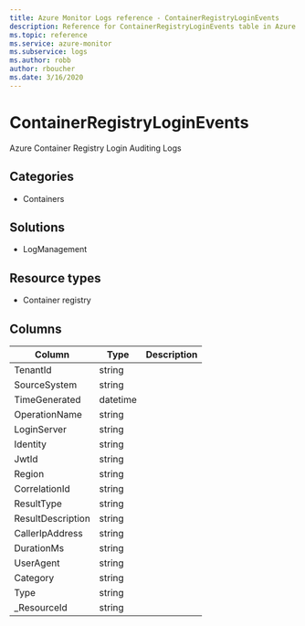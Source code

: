 ```yaml
---
title: Azure Monitor Logs reference - ContainerRegistryLoginEvents
description: Reference for ContainerRegistryLoginEvents table in Azure Monitor Logs.
ms.topic: reference
ms.service: azure-monitor
ms.subservice: logs
ms.author: robb
author: rboucher
ms.date: 3/16/2020
---
```


# ContainerRegistryLoginEvents

 Azure Container Registry Login Auditing Logs

## Categories

- Containers
## Solutions

- LogManagement
## Resource types

- Container registry




## Columns

|Column|Type|Description|
|---|---|---|
|TenantId|string||
|SourceSystem|string||
|TimeGenerated|datetime||
|OperationName|string||
|LoginServer|string||
|Identity|string||
|JwtId|string||
|Region|string||
|CorrelationId|string||
|ResultType|string||
|ResultDescription|string||
|CallerIpAddress|string||
|DurationMs|string||
|UserAgent|string||
|Category|string||
|Type|string||
|_ResourceId|string||
